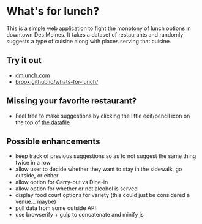 # What's for lunch?

This is a simple web application to fight the monotony of lunch options in downtown Des Moines. It takes a dataset of restaurants and randomly suggests a type of cuisine along with places serving that cuisine.

## Try it out

- [dmlunch.com](dmlunch.com)
- [broox.github.io/whats-for-lunch/](https://broox.github.io/whats-for-lunch/)

## Missing your favorite restaurant?

- Feel free to make suggestions by clicking the little edit/pencil icon on the top of [the datafile](https://github.com/broox/whats-for-lunch/blob/master/data/restaurants.yml)

## Possible enhancements

- keep track of previous suggestions so as to not suggest the same thing twice in a row
- allow user to decide whether they want to stay in the sidewalk, go outside, or either
- allow option for Carry-out vs Dine-in
- allow option for whether or not alcohol is served
- display food court options for variety (this could just be considered a venue... maybe)
- pull data from some outside API
- use browserify + gulp to concatenate and minify js
